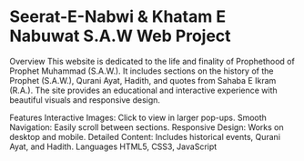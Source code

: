 # Seerat-E-Nabwi & Khatam E Nabuwat S.A.W Web Project
Overview
This website is dedicated to the life and finality of Prophethood of Prophet Muhammad (S.A.W.). It includes sections on the history of the Prophet (S.A.W.), Qurani Ayat, Hadith, and quotes from Sahaba E Ikram (R.A.). The site provides an educational and interactive experience with beautiful visuals and responsive design.

Features
Interactive Images: Click to view in larger pop-ups.
Smooth Navigation: Easily scroll between sections.
Responsive Design: Works on desktop and mobile.
Detailed Content: Includes historical events, Qurani Ayat, and Hadith.
Languages
HTML5, CSS3, JavaScript
